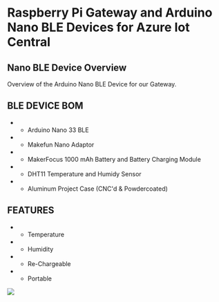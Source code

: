 # Raspberry Pi Gateway and Arduino Nano BLE Devices for Azure Iot Central
## Nano BLE Device Overview

Overview of the Arduino Nano BLE Device for our Gateway.

BLE DEVICE BOM
-----------------------------------
* - Arduino Nano 33 BLE
* - Makefun Nano Adaptor
* - MakerFocus 1000 mAh Battery and Battery Charging Module
* - DHT11 Temperature and Humidy Sensor
* - Aluminum Project Case (CNC'd & Powdercoated)

FEATURES
-----------------------------------
* - Temperature
* - Humidity
* - Re-Chargeable
* - Portable

[![](http://img.youtube.com/vi/YkSDvi072hE/0.jpg)](http://www.youtube.com/watch?v=YkSDvi072hE "Arduino Nano BLE Device Overview (Azure IoT Central Gateway Series)")
